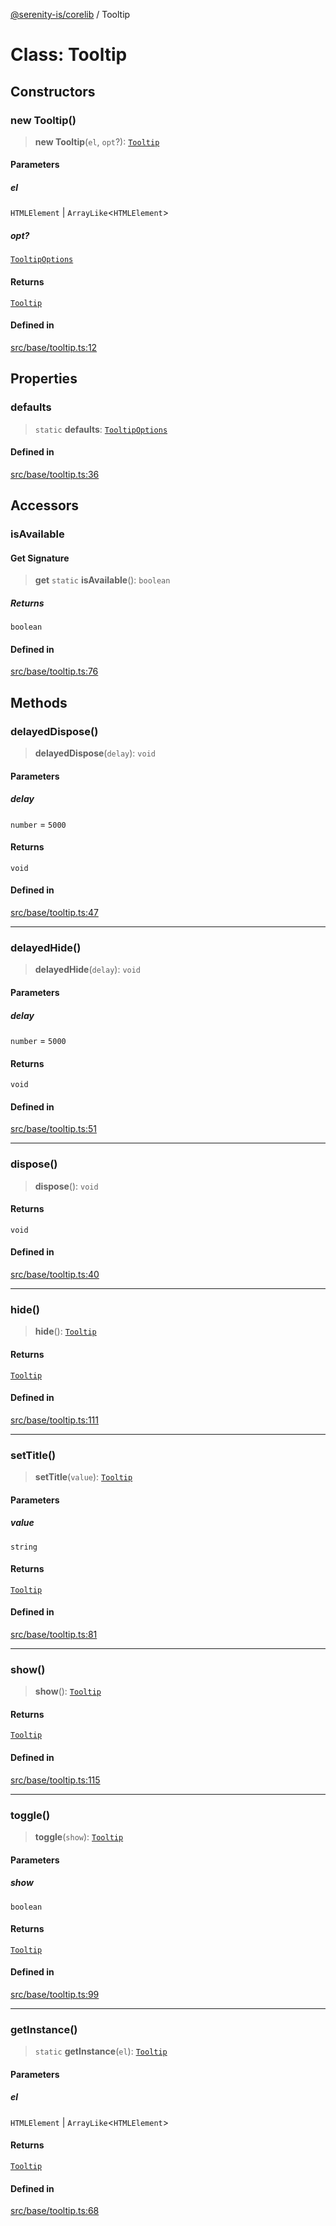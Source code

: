 [@serenity-is/corelib](../README.md) / Tooltip

# Class: Tooltip

## Constructors

### new Tooltip()

> **new Tooltip**(`el`, `opt`?): [`Tooltip`](Tooltip.md)

#### Parameters

##### el

`HTMLElement` | `ArrayLike`\<`HTMLElement`\>

##### opt?

[`TooltipOptions`](../interfaces/TooltipOptions.md)

#### Returns

[`Tooltip`](Tooltip.md)

#### Defined in

[src/base/tooltip.ts:12](https://github.com/serenity-is/serenity/blob/master/packages/corelib/src/base/tooltip.ts#L12)

## Properties

### defaults

> `static` **defaults**: [`TooltipOptions`](../interfaces/TooltipOptions.md)

#### Defined in

[src/base/tooltip.ts:36](https://github.com/serenity-is/serenity/blob/master/packages/corelib/src/base/tooltip.ts#L36)

## Accessors

### isAvailable

#### Get Signature

> **get** `static` **isAvailable**(): `boolean`

##### Returns

`boolean`

#### Defined in

[src/base/tooltip.ts:76](https://github.com/serenity-is/serenity/blob/master/packages/corelib/src/base/tooltip.ts#L76)

## Methods

### delayedDispose()

> **delayedDispose**(`delay`): `void`

#### Parameters

##### delay

`number` = `5000`

#### Returns

`void`

#### Defined in

[src/base/tooltip.ts:47](https://github.com/serenity-is/serenity/blob/master/packages/corelib/src/base/tooltip.ts#L47)

***

### delayedHide()

> **delayedHide**(`delay`): `void`

#### Parameters

##### delay

`number` = `5000`

#### Returns

`void`

#### Defined in

[src/base/tooltip.ts:51](https://github.com/serenity-is/serenity/blob/master/packages/corelib/src/base/tooltip.ts#L51)

***

### dispose()

> **dispose**(): `void`

#### Returns

`void`

#### Defined in

[src/base/tooltip.ts:40](https://github.com/serenity-is/serenity/blob/master/packages/corelib/src/base/tooltip.ts#L40)

***

### hide()

> **hide**(): [`Tooltip`](Tooltip.md)

#### Returns

[`Tooltip`](Tooltip.md)

#### Defined in

[src/base/tooltip.ts:111](https://github.com/serenity-is/serenity/blob/master/packages/corelib/src/base/tooltip.ts#L111)

***

### setTitle()

> **setTitle**(`value`): [`Tooltip`](Tooltip.md)

#### Parameters

##### value

`string`

#### Returns

[`Tooltip`](Tooltip.md)

#### Defined in

[src/base/tooltip.ts:81](https://github.com/serenity-is/serenity/blob/master/packages/corelib/src/base/tooltip.ts#L81)

***

### show()

> **show**(): [`Tooltip`](Tooltip.md)

#### Returns

[`Tooltip`](Tooltip.md)

#### Defined in

[src/base/tooltip.ts:115](https://github.com/serenity-is/serenity/blob/master/packages/corelib/src/base/tooltip.ts#L115)

***

### toggle()

> **toggle**(`show`): [`Tooltip`](Tooltip.md)

#### Parameters

##### show

`boolean`

#### Returns

[`Tooltip`](Tooltip.md)

#### Defined in

[src/base/tooltip.ts:99](https://github.com/serenity-is/serenity/blob/master/packages/corelib/src/base/tooltip.ts#L99)

***

### getInstance()

> `static` **getInstance**(`el`): [`Tooltip`](Tooltip.md)

#### Parameters

##### el

`HTMLElement` | `ArrayLike`\<`HTMLElement`\>

#### Returns

[`Tooltip`](Tooltip.md)

#### Defined in

[src/base/tooltip.ts:68](https://github.com/serenity-is/serenity/blob/master/packages/corelib/src/base/tooltip.ts#L68)
